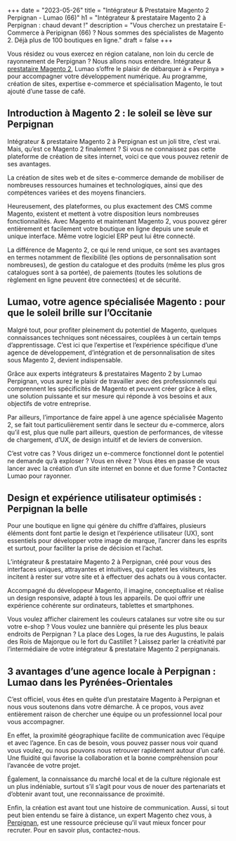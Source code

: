 +++
date = "2023-05-26"
title = "Intégrateur & Prestataire Magento 2 Perpignan - Lumao (66)"
h1 = "Intégrateur & prestataire Magento 2 à Perpignan : chaud devant !"
description = "Vous cherchez un prestataire E-Commerce à Peripignan (66) ? Nous sommes des spécialistes de Magento 2. Déjà plus de 100 boutiques en ligne."
draft = false
+++

Vous résidez ou vous exercez en région catalane, non loin du cercle de rayonnement de Perpignan ? Nous allons nous entendre. Intégrateur & [prestataire Magento 2](/ecommerce/cms/magento/prestataire/), Lumao s’offre le plaisir de débarquer à « Perpinya » pour accompagner votre développement numérique. Au programme, création de sites, expertise e-commerce et spécialisation Magento, le tout ajouté d’une tasse de café.

## Introduction à Magento 2 : le soleil se lève sur Perpignan

Intégrateur & prestataire Magento 2 à Perpignan est un joli titre, c’est vrai. Mais, qu’est ce Magento 2 finalement ? Si vous ne connaissez pas cette plateforme de création de sites internet, voici ce que vous pouvez retenir de ses avantages.

La création de sites web et de sites e-commerce demande de mobiliser de nombreuses ressources humaines et technologiques, ainsi que des compétences variées et des moyens financiers.

Heureusement, des plateformes, ou plus exactement des CMS comme Magento, existent et mettent à votre disposition leurs nombreuses fonctionnalités. Avec Magento et maintenant Magento 2, vous pouvez gérer entièrement et facilement votre boutique en ligne depuis une seule et unique interface. Même votre logiciel ERP peut lui être connecté.

La différence de Magento 2, ce qui le rend unique, ce sont ses avantages en termes notamment de flexibilité (les options de personnalisation sont nombreuses), de gestion du catalogue et des produits (même les plus gros catalogues sont à sa portée), de paiements (toutes les solutions de règlement en ligne peuvent être connectées) et de sécurité.

## Lumao, votre agence spécialisée Magento : pour que le soleil brille sur l’Occitanie

Malgré tout, pour profiter pleinement du potentiel de Magento, quelques connaissances techniques sont nécessaires, couplées à un certain temps d’apprentissage. C’est ici que l’expertise et l’expérience spécifique d’une agence de développement, d’intégration et de personnalisation de sites sous Magento 2, devient indispensable.

Grâce aux experts intégrateurs & prestataires Magento 2 by Lumao Perpignan, vous aurez le plaisir de travailler avec des professionnels qui comprennent les spécificités de Magento et peuvent créer grâce à elles, une solution puissante et sur mesure qui réponde à vos besoins et aux objectifs de votre entreprise.

Par ailleurs, l’importance de faire appel à une agence spécialisée Magento 2, se fait tout particulièrement sentir dans le secteur du e-commerce, alors qu’il est, plus que nulle part ailleurs, question de performances, de vitesse de chargement, d’UX, de design intuitif et de leviers de conversion.

C’est votre cas ? Vous dirigez un e-commerce fonctionnel dont le potentiel ne demande qu’à exploser ? Vous en rêvez ? Vous êtes en passe de vous lancer avec la création d’un site internet en bonne et due forme ? Contactez Lumao pour rayonner.

## Design et expérience utilisateur optimisés : Perpignan la belle

Pour une boutique en ligne qui génère du chiffre d’affaires, plusieurs éléments dont font partie le design et l’expérience utilisateur (UX), sont essentiels pour développer votre image de marque, l’ancrer dans les esprits et surtout, pour faciliter la prise de décision et l’achat.

L’intégrateur & prestataire Magento 2 à Perpignan, créé pour vous des interfaces uniques, attrayantes et intuitives, qui captent les visiteurs, les incitent à rester sur votre site et à effectuer des achats ou à vous contacter.

Accompagné du développeur Magento, il imagine, conceptualise et réalise un design responsive, adapté à tous les appareils. De quoi offrir une expérience cohérente sur ordinateurs, tablettes et smartphones.

Vous voulez afficher clairement les couleurs catalanes sur votre site ou sur votre e-shop ? Vous voulez une bannière qui présente les plus beaux endroits de Perpignan ? La place des Loges, la rue des Augustins, le palais des Rois de Majorque ou le fort du Castillet ? Laissez parler la créativité par l’intermédiaire de votre intégrateur & prestataire Magento 2 perpignanais.

## 3 avantages d’une agence locale à Perpignan : Lumao dans les Pyrénées-Orientales

C’est officiel, vous êtes en quête d’un prestataire Magento à Perpignan et nous vous soutenons dans votre démarche. À ce propos, vous avez entièrement raison de chercher une équipe ou un professionnel local pour vous accompagner.

En effet, la proximité géographique facilite de communication avec l’équipe et avec l’agence. En cas de besoin, vous pouvez passer nous voir quand vous voulez, ou nous pouvons nous retrouver rapidement autour d’un café. Une fluidité qui favorise la collaboration et la bonne compréhension pour l’avancée de votre projet.

Également, la connaissance du marché local et de la culture régionale est un plus indéniable, surtout s’il s’agit pour vous de nouer des partenariats et d’obtenir avant tout, une reconnaissance de proximité.

Enfin, la création est avant tout une histoire de communication. Aussi, si tout peut bien entendu se faire à distance, un expert Magento chez vous, à [Perpignan](/agence-ecom/perpignan/), est une ressource précieuse qu’il vaut mieux foncer pour recruter. Pour en savoir plus, contactez-nous.

 
